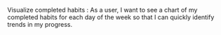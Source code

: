 Visualize completed habits : 
As a user, I want to see a chart of my completed habits for each day of the week so that I can quickly identify trends in my progress.

